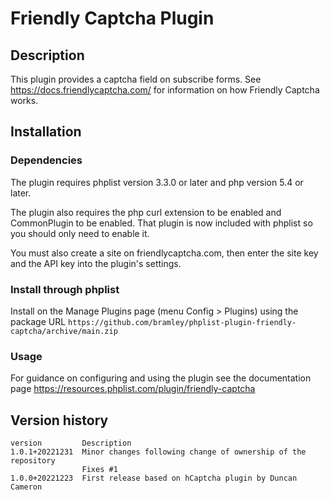 # Friendly Captcha Plugin #

## Description ##

This plugin provides a captcha field on subscribe forms. See https://docs.friendlycaptcha.com/ for information on how Friendly Captcha works.

## Installation ##

### Dependencies ###

The plugin requires phplist version 3.3.0 or later and php version 5.4 or later.

The plugin also requires the php curl extension to be enabled and CommonPlugin to be enabled.
That plugin is now included with phplist so you should only need to enable it.

You must also create a site on friendlycaptcha.com, then enter the site key and the API key into the plugin's settings.

### Install through phplist ###

Install on the Manage Plugins page (menu Config > Plugins) using the package URL
`https://github.com/bramley/phplist-plugin-friendly-captcha/archive/main.zip`

### Usage ###

For guidance on configuring and using the plugin see the documentation page https://resources.phplist.com/plugin/friendly-captcha

## Version history ##

    version         Description
    1.0.1+20221231  Minor changes following change of ownership of the repository
                    Fixes #1
    1.0.0+20221223  First release based on hCaptcha plugin by Duncan Cameron